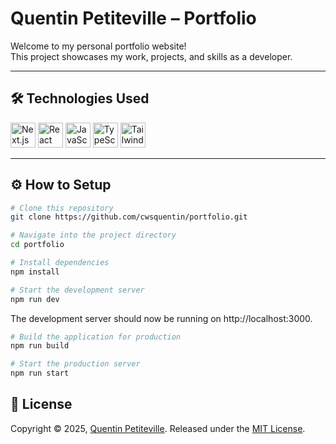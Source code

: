 # Quentin Petiteville – Portfolio

Welcome to my personal portfolio website!  
This project showcases my work, projects, and skills as a developer.

---

## 🛠️ Technologies Used

<p align="left">
  <img src="https://cdn.jsdelivr.net/gh/devicons/devicon/icons/nextjs/nextjs-original.svg" alt="Next.js" width="40" height="40"/>
  <img src="https://cdn.jsdelivr.net/gh/devicons/devicon/icons/react/react-original.svg" alt="React" width="40" height="40"/>
  <img src="https://cdn.jsdelivr.net/gh/devicons/devicon/icons/javascript/javascript-original.svg" alt="JavaScript" width="40" height="40"/>
  <img src="https://cdn.jsdelivr.net/gh/devicons/devicon/icons/typescript/typescript-original.svg" alt="TypeScript" width="40" height="40"/>
  <img src="https://cdn.simpleicons.org/tailwindcss" alt="Tailwind CSS" width="40" height="40"/>
</p>

---

## ⚙️ How to Setup

```bash
# Clone this repository
git clone https://github.com/cwsquentin/portfolio.git

# Navigate into the project directory
cd portfolio

# Install dependencies
npm install

# Start the development server
npm run dev
```
The development server should now be running on http://localhost:3000.

```bash
# Build the application for production
npm run build

# Start the production server
npm run start
```
## 📄 License

Copyright © 2025, [Quentin Petiteville](https://github.com/cwsquentin). Released under the [MIT License](LICENSE).
